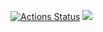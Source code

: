 [![Actions Status](https://github.com/solarmanawm/frontend-project-44/workflows/hexlet-check/badge.svg)](https://github.com/solarmanawm/frontend-project-44/actions)
<a href="https://codeclimate.com/github/solarmanawm/frontend-project-44/maintainability"><img src="https://api.codeclimate.com/v1/badges/6365047dc56dbf5f5ec2/maintainability" /></a>
